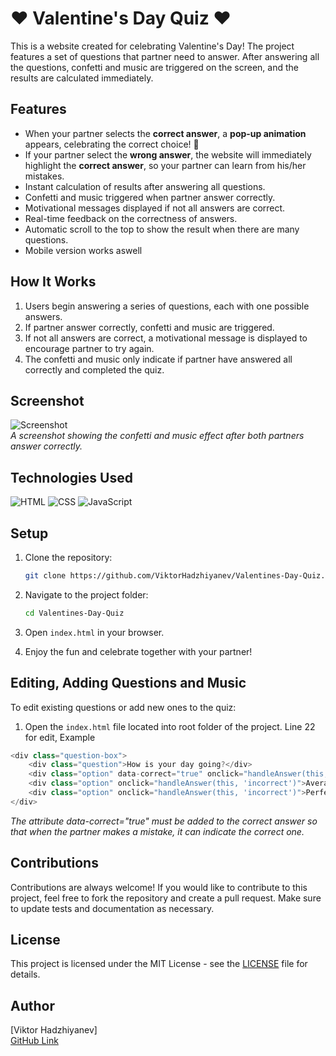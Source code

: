 # ❤️ Valentine's Day Quiz ❤️

This is a website created for celebrating Valentine's Day! The project features a set of questions that partner need to answer. After answering all the questions, confetti and music are triggered on the screen, and the results are calculated immediately.

## Features

- When your partner selects the **correct answer**, a **pop-up animation** appears, celebrating the correct choice! 🎉  
- If your partner select the **wrong answer**, the website will immediately highlight the **correct answer**, so your partner can learn from his/her mistakes.  
- Instant calculation of results after answering all questions.
- Confetti and music triggered when partner answer correctly.
- Motivational messages displayed if not all answers are correct.
- Real-time feedback on the correctness of answers.
- Automatic scroll to the top to show the result when there are many questions.
- Mobile version works aswell

## How It Works

1. Users begin answering a series of questions, each with one possible answers.
2. If partner answer correctly, confetti and music are triggered.
3. If not all answers are correct, a motivational message is displayed to encourage partner to try again.
4. The confetti and music only indicate if partner have answered all correctly and completed the quiz.

## Screenshot
![Screenshot](https://i.imgur.com/cDNkWcN.png)  
_A screenshot showing the confetti and music effect after both partners answer correctly._

## Technologies Used

![HTML](https://img.shields.io/badge/HTML5-E34F26?style=for-the-badge&logo=html5&logoColor=white) 
![CSS](https://img.shields.io/badge/CSS3-1572B6?style=for-the-badge&logo=css3&logoColor=white) 
![JavaScript](https://img.shields.io/badge/JavaScript-ES6+-yellow?style=for-the-badge&logo=javascript&logoColor=black) 

## Setup

1. Clone the repository:
    ```bash
    git clone https://github.com/ViktorHadzhiyanev/Valentines-Day-Quiz.git
    ```

2. Navigate to the project folder:
    ```bash
    cd Valentines-Day-Quiz
    ```

3. Open `index.html` in your browser.

4. Enjoy the fun and celebrate together with your partner!

## Editing, Adding Questions and Music

To edit existing questions or add new ones to the quiz:

1. Open the `index.html` file located into root folder of the project.
Line 22 for edit, Example
```javascript 
<div class="question-box">
    <div class="question">How is your day going?</div>
    <div class="option" data-correct="true" onclick="handleAnswer(this, 'correct')">Good</div>
    <div class="option" onclick="handleAnswer(this, 'incorrect')">Average</div>
    <div class="option" onclick="handleAnswer(this, 'incorrect')">Perfect</div>
</div>
```
_The attribute data-correct="true" must be added to the correct answer so that when the partner makes a mistake, it can indicate the correct one._

## Contributions

Contributions are always welcome! If you would like to contribute to this project, feel free to fork the repository and create a pull request. Make sure to update tests and documentation as necessary.

## License

This project is licensed under the MIT License - see the [LICENSE](LICENSE) file for details.

## Author

[Viktor Hadzhiyanev]  
[GitHub Link](https://github.com/ViktorHadzhiyanev)
